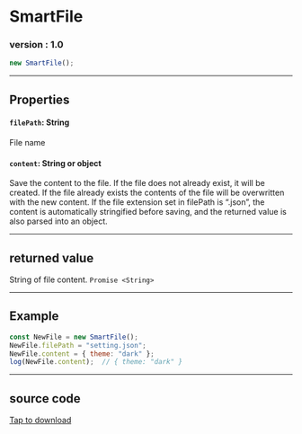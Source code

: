 # SmartFile
### version : 1.0

```js
new SmartFile();
```

___
## Properties
#### `filePath`: String
File name
#### `content`: String or object
Save the content to the file. If the file does not already exist, it will be created. If the file already exists the contents of the file will be overwritten with the new content. If the file extension set in filePath is “.json”, the content is automatically stringified before saving, and the returned value is also parsed into an object.

___
## returned value
String of file content.
`Promise <String>`

___
## Example
```js
const NewFile = new SmartFile();
NewFile.filePath = "setting.json";
NewFile.content = { theme: "dark" };
log(NewFile.content);  // { theme: "dark" }
```

___
## source code
[Tap to download](https://github.com/AtomS1101/SmartFile/blob/main/SmartFile.js)
